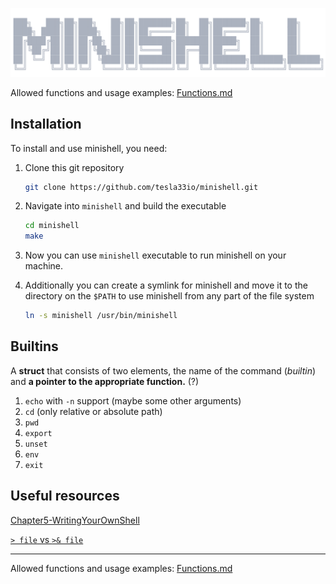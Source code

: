 ![minishell_banner](docs/img/minishell_banner.png)

Allowed functions and usage examples: [Functions.md](/docs/Functions.md)

## Installation

To install and use minishell, you need:

1. Clone this git repository
    
    ```bash
    git clone https://github.com/tesla33io/minishell.git
    ```

2. Navigate into `minishell` and build the executable
    ```bash
    cd minishell
    make
    ```

3. Now you can use `minishell` executable to run minishell on your machine.

4. Additionally you can create a symlink for minishell
and move it to the directory on the `$PATH`
to use minishell from any part of the file system
    ```bash
    ln -s minishell /usr/bin/minishell
    ```

## Builtins

A **struct** that consists of two elements, the name of the command (_builtin_) and **a pointer to the appropriate function.** (?)

1. `echo` with `-n` support (maybe some other arguments)
2. `cd` (only relative or absolute path)
3. `pwd`
4. `export`
5. `unset`
6. `env`
7. `exit`


## Useful resources

[Chapter5-WritingYourOwnShell](https://www.cs.purdue.edu/homes/grr/SystemsProgrammingBook/Book/Chapter5-WritingYourOwnShell.pdf)

[`> file` vs `>& file`](https://g.co/gemini/share/18247f4d0570)

---

Allowed functions and usage examples: [Functions.md](/docs/Functions.md)
